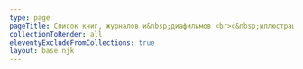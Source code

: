 ```yaml
---
type: page
pageTitle: Список книг, журналов и&nbsp;диафильмов <br>с&nbsp;иллюстрациями Евгения Шабельника
collectionToRender: all
eleventyExcludeFromCollections: true
layout: base.njk
---
```

